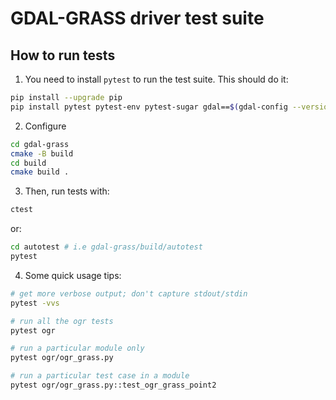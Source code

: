 # GDAL-GRASS driver test suite

## How to run tests

1. You need to install `pytest` to run the test suite. This should do it:

```bash
pip install --upgrade pip
pip install pytest pytest-env pytest-sugar gdal==$(gdal-config --version)
```

2. Configure

```bash
cd gdal-grass
cmake -B build
cd build
cmake build .
```

3. Then, run tests with:

```bash
ctest
```
or:

```bash
cd autotest # i.e gdal-grass/build/autotest
pytest
```

4. Some quick usage tips:

```bash
# get more verbose output; don't capture stdout/stdin
pytest -vvs

# run all the ogr tests
pytest ogr

# run a particular module only
pytest ogr/ogr_grass.py

# run a particular test case in a module
pytest ogr/ogr_grass.py::test_ogr_grass_point2
```
